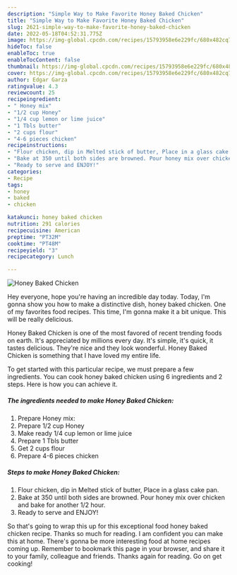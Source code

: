 ```yaml
---
description: "Simple Way to Make Favorite Honey Baked Chicken"
title: "Simple Way to Make Favorite Honey Baked Chicken"
slug: 2621-simple-way-to-make-favorite-honey-baked-chicken
date: 2022-05-18T04:52:31.775Z
image: https://img-global.cpcdn.com/recipes/15793958e6e229fc/680x482cq70/honey-baked-chicken-recipe-main-photo.jpg
hideToc: false
enableToc: true
enableTocContent: false
thumbnail: https://img-global.cpcdn.com/recipes/15793958e6e229fc/680x482cq70/honey-baked-chicken-recipe-main-photo.jpg
cover: https://img-global.cpcdn.com/recipes/15793958e6e229fc/680x482cq70/honey-baked-chicken-recipe-main-photo.jpg
author: Edgar Garza
ratingvalue: 4.3
reviewcount: 25
recipeingredient:
- " Honey mix"
- "1/2 cup Honey"
- "1/4 cup lemon or lime juice"
- "1 Tbls butter"
- "2 cups flour"
- "4-6 pieces chicken"
recipeinstructions:
- "Flour chicken, dip in Melted stick of butter, Place in a glass cake pan."
- "Bake at 350 until both sides are browned. Pour honey mix over chicken and bake for another 1/2 hour."
- "Ready to serve and ENJOY!"
categories:
- Recipe
tags:
- honey
- baked
- chicken

katakunci: honey baked chicken 
nutrition: 291 calories
recipecuisine: American
preptime: "PT32M"
cooktime: "PT48M"
recipeyield: "3"
recipecategory: Lunch

---
```



![Honey Baked Chicken](https://img-global.cpcdn.com/recipes/15793958e6e229fc/680x482cq70/honey-baked-chicken-recipe-main-photo.jpg)

Hey everyone, hope you're having an incredible day today. Today, I'm gonna show you how to make a distinctive dish, honey baked chicken. One of my favorites food recipes. This time, I'm gonna make it a bit unique. This will be really delicious.

Honey Baked Chicken is one of the most favored of recent trending foods on earth. It's appreciated by millions every day. It's simple, it's quick, it tastes delicious. They're nice and they look wonderful. Honey Baked Chicken is something that I have loved my entire life.




To get started with this particular recipe, we must prepare a few ingredients. You can cook honey baked chicken using 6 ingredients and 2 steps. Here is how you can achieve it.

<!--inarticleads1-->

##### The ingredients needed to make Honey Baked Chicken:

1. Prepare  Honey mix:
1. Prepare 1/2 cup Honey
1. Make ready 1/4 cup lemon or lime juice
1. Prepare 1 Tbls butter
1. Get 2 cups flour
1. Prepare 4-6 pieces chicken




<!--inarticleads2-->

##### Steps to make Honey Baked Chicken:

1. Flour chicken, dip in Melted stick of butter, Place in a glass cake pan.
1. Bake at 350 until both sides are browned. Pour honey mix over chicken and bake for another 1/2 hour.
1. Ready to serve and ENJOY!



So that's going to wrap this up for this exceptional food honey baked chicken recipe. Thanks so much for reading. I am confident you can make this at home. There's gonna be more interesting food at home recipes coming up. Remember to bookmark this page in your browser, and share it to your family, colleague and friends. Thanks again for reading. Go on get cooking!
